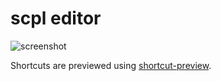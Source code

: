 # scpl editor

![screenshot](https://i.imgur.com/hOXtMNh.png)

Shortcuts are previewed using [shortcut-preview](https://github.com/xalien95/shortcut-preview).
